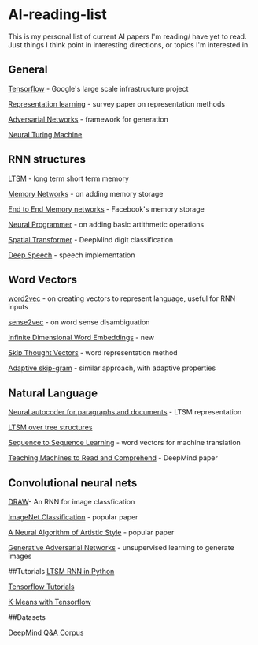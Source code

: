 # AI-reading-list
This is my personal  list of current AI papers I'm reading/ have yet to read. Just things I think point in interesting directions, or topics I'm interested in. 

## General
[Tensorflow](http://download.tensorflow.org/paper/whitepaper2015.pdf) - Google's large scale infrastructure project

[Representation learning](http://arxiv.org/abs/1206.5538) - survey paper on representation methods

[Adversarial Networks](http://arxiv.org/abs/1406.2661) - framework for generation

[Neural Turing Machine](http://arxiv.org/abs/1410.5401)


## RNN structures 
[LTSM](http://web.eecs.utk.edu/~itamar/courses/ECE-692/Bobby_paper1.pdf) - long term short term memory

[Memory Networks](http://arxiv.org/abs/1410.3916/) - on adding memory storage

[End to End Memory networks](http://arxiv.org/abs/1503.08895) - Facebook's memory storage

[Neural Programmer](http://arxiv.org/abs/1511.04834) - on adding basic artithmetic operations

[Spatial Transformer](http://arxiv.org/abs/1509.05329) - DeepMind digit classification

[Deep Speech](http://arxiv.org/abs/1412.5567) - speech implementation

## Word Vectors
[word2vec](http://papers.nips.cc/paper/5021-distributed-representations-of-words-and-phrases-and-their-compositionality.pdf) - on creating vectors to represent language, useful for RNN inputs

[sense2vec](http://arxiv.org/abs/1511.06388) - on word sense disambiguation

[Infinite Dimensional Word Embeddings](http://arxiv.org/abs/1511.05392) - new

[Skip Thought Vectors](http://arxiv.org/abs/1506.06726) - word representation method

[Adaptive skip-gram](http://arxiv.org/abs/1502.07257) - similar approach, with adaptive properties

## Natural Language
[Neural autocoder for paragraphs and documents](http://arxiv.org/abs/1506.01057) - LTSM representation

[LTSM over tree structures](http://arxiv.org/abs/1503.04881)

[Sequence to Sequence Learning](http://papers.nips.cc/paper/5346-sequence-to-sequence-learning-with-neural-networks.pdf) - word vectors for machine translation

[Teaching Machines to Read and Comprehend](http://arxiv.org/abs/1506.03340) - DeepMind paper

## Convolutional neural nets
[DRAW](http://jmlr.org/proceedings/papers/v37/gregor15.pdf)- An RNN for image classfication

[ImageNet Classification](http://papers.nips.cc/paper/4824-imagenet-classification-with-deep-convolutional-neural-networks) - popular paper

[A Neural Algorithm of Artistic Style](http://arxiv.org/pdf/1508.06576v1.pdf) - popular paper

[Generative Adversarial Networks](http://arxiv.org/abs/1511.06434) - unsupervised learning to generate images

##Tutorials
[LTSM RNN in Python](http://iamtrask.github.io/2015/11/15/anyone-can-code-lstm/)

[Tensorflow Tutorials](https://github.com/nlintz/TensorFlow-Tutorials)

[K-Means with Tensorflow](https://codesachin.wordpress.com/2015/11/14/k-means-clustering-with-tensorflow/)

##Datasets

[DeepMind Q&A Corpus](https://github.com/deepmind/rc-data/)

